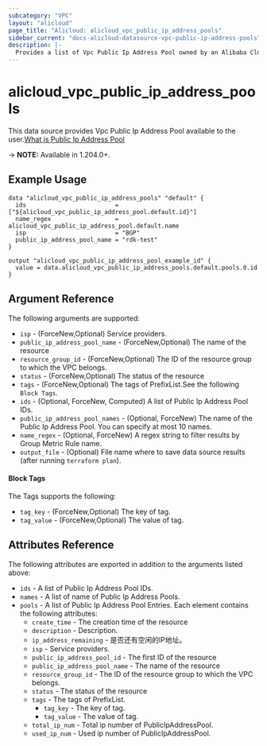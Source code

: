 ```yaml
---
subcategory: "VPC"
layout: "alicloud"
page_title: "Alicloud: alicloud_vpc_public_ip_address_pools"
sidebar_current: "docs-alicloud-datasource-vpc-public-ip-address-pools"
description: |-
  Provides a list of Vpc Public Ip Address Pool owned by an Alibaba Cloud account.
---
```


# alicloud_vpc_public_ip_address_pools

This data source provides Vpc Public Ip Address Pool available to the user.[What is Public Ip Address Pool](https://www.alibabacloud.com/help/en/)

-> **NOTE:** Available in 1.204.0+.

## Example Usage

```
data "alicloud_vpc_public_ip_address_pools" "default" {
  ids                         = ["${alicloud_vpc_public_ip_address_pool.default.id}"]
  name_regex                  = alicloud_vpc_public_ip_address_pool.default.name
  isp                         = "BGP"
  public_ip_address_pool_name = "rdk-test"
}

output "alicloud_vpc_public_ip_address_pool_example_id" {
  value = data.alicloud_vpc_public_ip_address_pools.default.pools.0.id
}
```

## Argument Reference

The following arguments are supported:
* `isp` - (ForceNew,Optional) Service providers.
* `public_ip_address_pool_name` - (ForceNew,Optional) The name of the resource
* `resource_group_id` - (ForceNew,Optional) The ID of the resource group to which the VPC belongs.
* `status` - (ForceNew,Optional) The status of the resource
* `tags` - (ForceNew,Optional) The tags of PrefixList.See the following `Block Tags`.
* `ids` - (Optional, ForceNew, Computed) A list of Public Ip Address Pool IDs.
* `public_ip_address_pool_names` - (Optional, ForceNew) The name of the Public Ip Address Pool. You can specify at most 10 names.
* `name_regex` - (Optional, ForceNew) A regex string to filter results by Group Metric Rule name.
* `output_file` - (Optional) File name where to save data source results (after running `terraform plan`).

#### Block Tags

The Tags supports the following:
* `tag_key` - (ForceNew,Optional) The key of tag.
* `tag_value` - (ForceNew,Optional) The value of tag.

## Attributes Reference

The following attributes are exported in addition to the arguments listed above:
* `ids` - A list of Public Ip Address Pool IDs.
* `names` - A list of name of Public Ip Address Pools.
* `pools` - A list of Public Ip Address Pool Entries. Each element contains the following attributes:
  * `create_time` - The creation time of the resource
  * `description` - Description.
  * `ip_address_remaining` - 是否还有空闲的IP地址。
  * `isp` - Service providers.
  * `public_ip_address_pool_id` - The first ID of the resource
  * `public_ip_address_pool_name` - The name of the resource
  * `resource_group_id` - The ID of the resource group to which the VPC belongs.
  * `status` - The status of the resource
  * `tags` - The tags of PrefixList.
    * `tag_key` - The key of tag.
    * `tag_value` - The value of tag.
  * `total_ip_num` - Total ip number of PublicIpAddressPool.
  * `used_ip_num` - Used ip number of PublicIpAddressPool.
